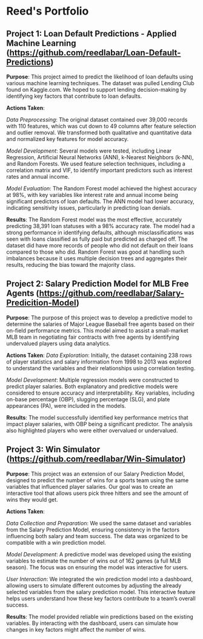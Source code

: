 # Reed's Portfolio 
## Project 1: Loan Default Predictions - Applied Machine Learning (https://github.com/reedlabar/Loan-Default-Predictions)

**Purpose**:
This project aimed to predict the likelihood of loan defaults using various machine learning techniques. The dataset was pulled Lending Club found on Kaggle.com. We hoped to support lending decision-making by identifying key factors that contribute to loan defaults.

**Actions Taken**:

*Data Preprocessing*: The original dataset contained over 39,000 records with 110 features, which was cut down to 49 columns after feature selection and outlier removal. We transformed both qualitative and quantitative data and normalized key features for model accuracy.

*Model Development*: Several models were tested, including Linear Regression, Artificial Neural Networks (ANN), k-Nearest Neighbors (k-NN), and Random Forests. We used feature selection techniques, including a correlation matrix and VIF, to identify important predictors such as interest rates and annual income.

*Model Evaluation*: The Random Forest model achieved the highest accuracy at 98%, with key variables like interest rate and annual income being significant predictors of loan defaults. The ANN model had lower accuracy, indicating sensitivity issues, particularly in predicting loan denials.

**Results**: The Random Forest model was the most effective, accurately predicting 38,391 loan statuses with a 98% accuracy rate. The model had a strong performance in identifying defaults, although misclassifications was seen with loans classified as fully paid but predicted as charged off. The dataset did have more records of people who did not default on their loans compared to those who did. Random Forest was good at handling such imbalances because it uses multiple decision trees and aggregates their results, reducing the bias toward the majority class.

## Project 2: Salary Prediction Model for MLB Free Agents (https://github.com/reedlabar/Salary-Predicition-Model)

**Purpose**: The purpose of this project was to develop a predictive model to determine the salaries of Major League Baseball free agents based on their on-field performance metrics. This model aimed to assist a small-market MLB team in negotiating fair contracts with free agents by identifying undervalued players using data analytics.

**Actions Taken**: 
*Data Exploration*: Initially, the dataset containing 238 rows of player statistics and salary information from 1998 to 2013 was explored to understand the variables and their relationships using correlation testing.

*Model Development*: Multiple regression models were constructed to predict player salaries. Both explanatory and predictive models were considered to ensure accuracy and interpretability. Key variables, including on-base percentage (OBP), slugging percentage (SLG), and plate appearances (PA), were included in the models.

**Results**: The model successfully identified key performance metrics that impact player salaries, with OBP being a significant predictor. The analysis also highlighted players who were either overvalued or undervalued.

## Project 3: Win Simulator (https://github.com/reedlabar/Win-Simulator)

**Purpose**:
This project was an extension of our Salary Prediction Model, designed to predict the number of wins for a sports team using the same variables that influenced player salaries. Our goal was to create an interactive tool that allows users pick three hitters and see the amount of wins they would get.

**Actions Taken**:

*Data Collection and Preparation*: We used the same dataset and variables from the Salary Prediction Model, ensuring consistency in the factors influencing both salary and team success. The data was organized to be compatible with a win prediction model.

*Model Development*: A predictive model was developed using the existing variables to estimate the number of wins out of 162 games (a full MLB season). The focus was on ensuring the model was interactive for users.

*User Interaction*: We integrated the win prediction model into a dashboard, allowing users to simulate different outcomes by adjusting the already selected variables from the salary prediction model. This interactive feature helps users understand how these key factors contribute to a team’s overall success.

**Results**: The model provided reliable win predictions based on the existing variables. By interacting with the dashboard, users can simulate how changes in key factors might affect the number of wins.


